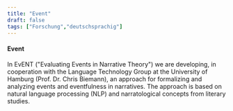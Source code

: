 ```yaml
---
title: "Event"
draft: false
tags: ["Forschung","deutschsprachig"]
---
```

#### Event

In EvENT ("Evaluating Events in Narrative Theory") we are developing, in cooperation with the Language Technology Group at the University of Hamburg (Prof. Dr. Chris Biemann), an approach for formalizing and analyzing events and eventfulness in narratives. The approach is based on natural language processing (NLP) and narratological concepts from literary studies.
